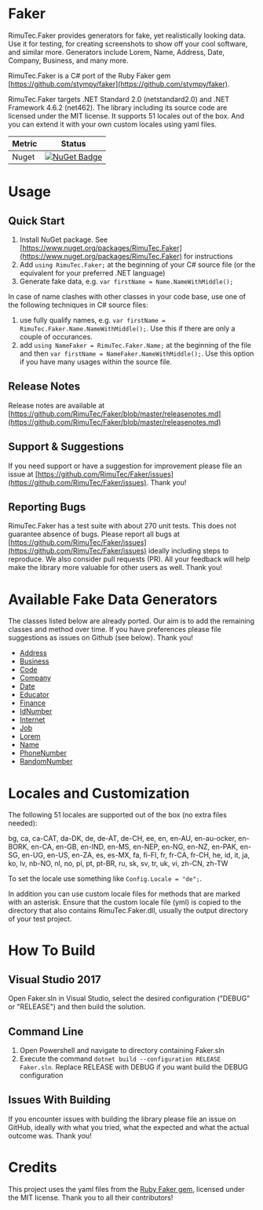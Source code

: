 # Faker
RimuTec.Faker provides generators for fake, yet realistically looking data. Use it for testing, for creating screenshots to show off your cool software, and similar more. Generators include Lorem, Name, Address, Date, Company, Business, and many more.

RimuTec.Faker is a C# port of the Ruby Faker gem [https://github.com/stympy/faker](https://github.com/stympy/faker).

RimuTec.Faker targets .NET Standard 2.0 (netstandard2.0) and .NET Framework 4.6.2 (net462). The library including its source code are licensed under the MIT license. It supports 51 locales out of the box. And you can extend it with your own custom locales using yaml files.

| Metric      | Status      |
| ----- | ----- |
| Nuget       | [![NuGet Badge](https://buildstats.info/nuget/RimuTec.Faker)](https://www.nuget.org/packages/RimuTec.Faker/) |

# Usage

## Quick Start
1. Install NuGet package. See [https://www.nuget.org/packages/RimuTec.Faker](https://www.nuget.org/packages/RimuTec.Faker) for instructions
1. Add `using RimuTec.Faker;` at the beginning of your C# source file (or the equivalent for your preferred .NET language)
1. Generate fake data, e.g. `var firstName = Name.NameWithMiddle();`

In case of name clashes with other classes in your code base, use one of the following techniques in C# source files:
1. use fully qualify names, e.g. `var firstName = RimuTec.Faker.Name.NameWithMiddle();`. Use this if there are only a couple of occurances.
1. add `using NameFaker = RimuTec.Faker.Name;` at the beginning of the file and then `var firstName = NameFaker.NameWithMiddle();`. Use this option if you have many usages within the source file.

## Release Notes
Release notes are available at [https://github.com/RimuTec/Faker/blob/master/releasenotes.md](https://github.com/RimuTec/Faker/blob/master/releasenotes.md)

## Support & Suggestions
If you need support or have a suggestion for improvement please file an issue at [https://github.com/RimuTec/Faker/issues](https://github.com/RimuTec/Faker/issues). Thank you!

## Reporting Bugs
RimuTec.Faker has a test suite with about 270 unit tests. This does not guarantee absence of bugs. Please report all bugs at [https://github.com/RimuTec/Faker/issues](https://github.com/RimuTec/Faker/issues) ideally including steps to reproduce. We also consider pull requests (PR). All your feedback will help make the library more valuable for other users as well. Thank you!

# Available Fake Data Generators
The classes listed below are already ported. Our aim is to add the remaining classes and method over time. If you have preferences please file suggestions as issues on Github (see below). Thank you!

- [Address](https://github.com/RimuTec/Faker/wiki/Class-Address)
- [Business](https://github.com/RimuTec/Faker/wiki/Class-Business)
- [Code](https://github.com/RimuTec/Faker/wiki/Class-Code)
- [Company](https://github.com/RimuTec/Faker/wiki/Class-Company)
- [Date](https://github.com/RimuTec/Faker/wiki/Class-Date)
- [Educator](https://github.com/RimuTec/Faker/wiki/Class-Educator)
- [Finance](https://github.com/RimuTec/Faker/wiki/Class-Finance)
- [IdNumber](https://github.com/RimuTec/Faker/wiki/Class-IdNumber)
- [Internet](https://github.com/RimuTec/Faker/wiki/Class-Internet)
- [Job](https://github.com/RimuTec/Faker/wiki/Class-Job)
- [Lorem](https://github.com/RimuTec/Faker/wiki/Class-Lorem)
- [Name](https://github.com/RimuTec/Faker/wiki/Class-Name)
- [PhoneNumber](https://github.com/RimuTec/Faker/wiki/Class-PhoneNumber)
- [RandomNumber](https://github.com/RimuTec/Faker/wiki/Class-RandomNumber)

# Locales and Customization
The following 51 locales are supported out of the box (no extra files needed):

bg, ca, ca-CAT, da-DK, de, de-AT, de-CH, ee, en, en-AU, en-au-ocker, en-BORK, en-CA, en-GB, en-IND, en-MS, en-NEP, en-NG, en-NZ, en-PAK, en-SG, en-UG, en-US, en-ZA, es, es-MX, fa, fi-FI, fr, fr-CA, fr-CH, he, id, it, ja, ko, lv, nb-NO, nl, no, pl, pt, pt-BR, ru, sk, sv, tr, uk, vi, zh-CN, zh-TW

To set the locale use something like `Config.Locale = "de";`.

In addition you can use custom locale files for methods that are marked with an asterisk. Ensure that the custom locale file (yml) is copied to the directory that also contains RimuTec.Faker.dll, usually the output directory of your test project.

# How To Build
## Visual Studio 2017
Open Faker.sln in Visual Studio, select the desired configuration ("DEBUG" or "RELEASE") and then build the solution.

## Command Line
1. Open Powershell and navigate to directory containing Faker.sln
1. Execute the command `dotnet build --configuration RELEASE Faker.sln`. Replace RELEASE with DEBUG if you want build the DEBUG configuration

## Issues With Building
If you encounter issues with building the library please file an issue on GitHub, ideally with what you tried, what the expected and what the actual outcome was. Thank you!

# Credits
This project uses the yaml files from the [Ruby Faker gem](https://github.com/stympy/faker), licensed under the MIT license. Thank you to all their contributors!
